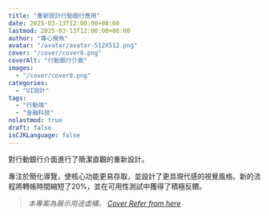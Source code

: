 ```yaml
---
title: "重新設計行動銀行應用"
date: 2025-03-13T12:00:00+08:00
lastmod: 2025-03-13T12:00:00+08:00
author: "專心摸魚"
avatar: "/avatar/avatar-512X512.png"
cover: "/cover/cover8.png"
coverAlt: "行動銀行介面"
images:
  - "/cover/cover8.png"
categories:
  - "UI設計"
tags:
  - "行動端"
  - "金融科技"
nolastmod: true
draft: false
isCJKLanguage: false
---
```


對行動銀行介面進行了簡潔直觀的重新設計。

<!--more-->

專注於簡化導覽，使核心功能更易存取，並設計了更具現代感的視覺風格。新的流程將轉帳時間縮短了20%，並在可用性測試中獲得了積極反饋。

> *本專案為展示用途虛構。 [Cover Refer from here](https://dribbble.com/shots/20898830-Lofee-Free-Woman-Health-UI-Mobile-Design-Kit)*

